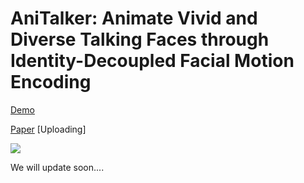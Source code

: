 
# AniTalker: Animate Vivid and Diverse Talking Faces through Identity-Decoupled Facial Motion Encoding

[Demo](https://x-lance.github.io/AniTalker/) 

[Paper]() [Uploading]

![](docs/img/generated_result.png)

We will update soon....